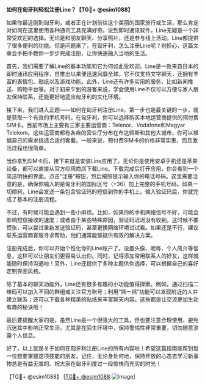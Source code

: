 **如何在匈牙利轻松注册Line？【TG💪+ @esim1088】**

如果你最近刚到匈牙利，或者正在计划前往这个美丽的国家旅行或生活，那么肯定对如何在这里使用各种通讯工具充满好奇。说到即时通讯软件，Line无疑是一个非常受欢迎的选择。无论是和朋友聊天、分享照片，还是参与线上活动，Line都提供了很多便利的功能。但是问题来了，在匈牙利，怎么注册Line呢？别担心，这篇文章会手把手教你一步步完成注册，让你快速融入当地的生活。

首先，我们需要了解Line的基本功能和它为何如此受欢迎。Line是一款来自日本的即时通讯应用程序，自推出以来便迅速风靡全球。它不仅支持文字聊天，还拥有丰富的表情包、贴纸以及游戏功能。此外，Line还有许多实用的服务，比如新闻推送、购物平台等。对于初来乍到的游客来说，学会使用Line不仅可以方便与家人朋友保持联系，还能更好地适应匈牙利的文化环境。

接下来，我们进入正题——如何在匈牙利注册Line。第一步也是最关键的一步，就是获取一个有效的手机号码。在匈牙利，你可以选择购买本地运营商提供的预付费SIM卡。目前市场上主要有三家主要运营商：Telenor、Vodafone和Magyar Telekom。这些运营商都有各自的营业厅分布在布达佩斯和其他大城市，你可以根据自己的需求挑选合适的套餐。一般来说，预付费SIM卡的价格非常实惠，而且激活过程也很简单。

当你拿到SIM卡后，接下来就是安装Line应用了。无论你是使用安卓手机还是苹果设备，都可以直接从官方应用商店下载Line。下载完成后打开应用，你会看到一个简洁明快的界面。点击“注册”按钮，然后按照提示输入你的电话号码。这里需要注意的是，确保你输入的是匈牙利的国际区号（+36）加上完整的手机号码。如果一切顺利，Line会发送一条包含验证码的短信到你的手机上。输入验证码后，你就完成了基本的注册流程。

不过，有时候可能会遇到一些小麻烦。比如，如果你的手机网络信号不好，可能会影响短信接收的速度；或者由于某些特殊原因，验证码迟迟没有收到。这时候不要慌张，可以尝试重新发送验证码，甚至更换网络环境试试看。如果还是不行，建议联系运营商客服寻求帮助，他们通常能够提供有效的解决方案。

注册完成后，你可以开始个性化你的Line账户了。设置头像、昵称、个人简介等信息，这样可以让朋友们更容易认出你。同时，记得添加常用联系人的好友，这样就能随时保持沟通啦！另外，Line还提供了多种主题供你选择，可以根据自己的喜好定制界面风格。

除了基本的聊天功能外，Line还有很多有趣的小功能值得探索。例如，通过扫描二维码可以加入不同的群组或关注官方账号；利用“摇一摇”功能可以发现附近的人并建立联系；还可以下载各种精美的贴纸来丰富聊天内容。这些都是让交流更加生动有趣的秘诀哦！

最后要提醒大家的是，虽然Line是一个很强大的工具，但也要注意合理使用，避免沉迷其中影响正常生活。尤其是在陌生环境中，保持警惕性非常重要，切勿随意泄露个人信息。

好了，以上就是关于如何在匈牙利注册Line的所有内容啦！希望这篇指南能帮到每一位想要掌握这项技能的朋友。记住，无论身处何地，保持开放的心态去学习新事物总是有益无害的。祝大家在匈牙利度过一段愉快而充实的时光！

【TG💪+ @esim1088】 [[TG💪+ @esim1088](https://t.me/s/esim1088) ![Image](https://i.postimg.cc/4NQfJmqS/Snipaste-2025-05-13-00-14-12.png)]